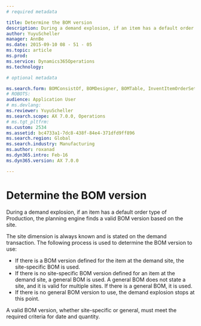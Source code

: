 ```yaml
---
# required metadata

title: Determine the BOM version
description: During a demand explosion, if an item has a default order type of Production, the planning engine finds a valid BOM version based on the site. 
author: YuyuScheller
manager: AnnBe
ms.date: 2015-09-10 08 - 51 - 05
ms.topic: article
ms.prod: 
ms.service: Dynamics365Operations
ms.technology: 

# optional metadata

ms.search.form: BOMConsistOf, BOMDesigner, BOMTable, InventItemOrderSetup
# ROBOTS: 
audience: Application User
# ms.devlang: 
ms.reviewer: YuyuScheller
ms.search.scope: AX 7.0.0, Operations
# ms.tgt_pltfrm: 
ms.custom: 2534
ms.assetid: bc4733a1-7dc8-438f-84e4-371dfd9ff896
ms.search.region: Global
ms.search.industry: Manufacturing
ms.author: roxanad
ms.dyn365.intro: Feb-16
ms.dyn365.version: AX 7.0.0

---
```


# Determine the BOM version

During a demand explosion, if an item has a default order type of Production, the planning engine finds a valid BOM version based on the site. 

The site dimension is always known and is stated on the demand transaction. The following process is used to determine the BOM version to use:

-   If there is a BOM version defined for the item at the demand site, the site-specific BOM is used.
-   If there is no site-specific BOM version defined for an item at the demand site, a general BOM is used. A general BOM does not state a site, and it is valid for multiple sites. If there is a general BOM, it is used.
-   If there is no general BOM version to use, the demand explosion stops at this point.

A valid BOM version, whether site-specific or general, must meet the required criteria for date and quantity.



